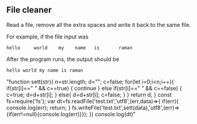 ## File cleaner
Read a file, remove all the extra spaces and write it back to the same file.

For example, if the file input was
```
hello     world    my    name   is       raman
```

After the program runs, the output should be

```
hello world my name is raman
```
"function sett(str){
    n=str.length;
    d="";
    c=false;
    for(let i=0;i<n;i++){
        if(str[i]==" " && c==true)
        {
            continue
        }
        else if(str[i]==" " && c==false)
        {
            c=true;
            d=d+str[i];
        } 
        else{
            d=d+str[i];
            c=false;
        }
    }
    return d;
}
const fs=require('fs');
var dt=fs.readFile('test.txt','utf8',(err,data)=>{
    if(err){
        console.log(err);
        return;
    }
    fs.writeFile('test.txt',sett(data),'utf8',(err)=>{if(err!=null){console.log(err)}});
})
console.log(dt)"